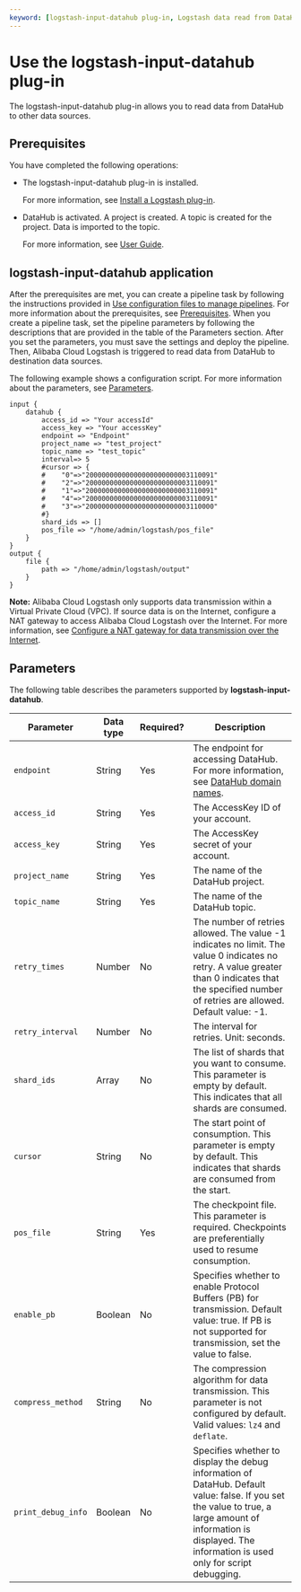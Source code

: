 ```yaml
---
keyword: [logstash-input-datahub plug-in, Logstash data read from DataHub]
---
```


# Use the logstash-input-datahub plug-in

The logstash-input-datahub plug-in allows you to read data from DataHub to other data sources.

## Prerequisites

You have completed the following operations:

-   The logstash-input-datahub plug-in is installed.

    For more information, see [Install a Logstash plug-in]().

-   DataHub is activated. A project is created. A topic is created for the project. Data is imported to the topic.

    For more information, see [User Guide](https://help.aliyun.com/document_detail/158789.html).


## logstash-input-datahub application

After the prerequisites are met, you can create a pipeline task by following the instructions provided in [Use configuration files to manage pipelines](). For more information about the prerequisites, see [Prerequisites](#section_1zh_hzl_7sh). When you create a pipeline task, set the pipeline parameters by following the descriptions that are provided in the table of the Parameters section. After you set the parameters, you must save the settings and deploy the pipeline. Then, Alibaba Cloud Logstash is triggered to read data from DataHub to destination data sources.

The following example shows a configuration script. For more information about the parameters, see [Parameters](#section_ihp_ccv_ux0).

```
input {
    datahub {
        access_id => "Your accessId"
        access_key => "Your accessKey"
        endpoint => "Endpoint"
        project_name => "test_project"
        topic_name => "test_topic"
        interval=> 5
        #cursor => {
        #    "0"=>"20000000000000000000000003110091"
        #    "2"=>"20000000000000000000000003110091"
        #    "1"=>"20000000000000000000000003110091"
        #    "4"=>"20000000000000000000000003110091"
        #    "3"=>"20000000000000000000000003110000"
        #}
        shard_ids => []
        pos_file => "/home/admin/logstash/pos_file"
    }
}
output {
    file {
        path => "/home/admin/logstash/output"
    }
}
```

**Note:** Alibaba Cloud Logstash only supports data transmission within a Virtual Private Cloud \(VPC\). If source data is on the Internet, configure a NAT gateway to access Alibaba Cloud Logstash over the Internet. For more information, see [Configure a NAT gateway for data transmission over the Internet]().

## Parameters

The following table describes the parameters supported by **logstash-input-datahub**.

|Parameter|Data type|Required?|Description|
|---------|---------|---------|-----------|
|`endpoint`|String|Yes|The endpoint for accessing DataHub. For more information, see [DataHub domain names](https://help.aliyun.com/document_detail/158778.html).|
|`access_id`|String|Yes|The AccessKey ID of your account.|
|`access_key`|String|Yes|The AccessKey secret of your account.|
|`project_name`|String|Yes|The name of the DataHub project.|
|`topic_name`|String|Yes|The name of the DataHub topic.|
|`retry_times`|Number|No|The number of retries allowed. The value -1 indicates no limit. The value 0 indicates no retry. A value greater than 0 indicates that the specified number of retries are allowed. Default value: -1.|
|`retry_interval`|Number|No|The interval for retries. Unit: seconds.|
|`shard_ids`|Array|No|The list of shards that you want to consume. This parameter is empty by default. This indicates that all shards are consumed.|
|`cursor`|String|No|The start point of consumption. This parameter is empty by default. This indicates that shards are consumed from the start.|
|`pos_file`|String|Yes|The checkpoint file. This parameter is required. Checkpoints are preferentially used to resume consumption.|
|`enable_pb`|Boolean|No|Specifies whether to enable Protocol Buffers \(PB\) for transmission. Default value: true. If PB is not supported for transmission, set the value to false.|
|`compress_method`|String|No|The compression algorithm for data transmission. This parameter is not configured by default. Valid values: `lz4` and `deflate`.|
|`print_debug_info`|Boolean|No|Specifies whether to display the debug information of DataHub. Default value: false. If you set the value to true, a large amount of information is displayed. The information is used only for script debugging.|

